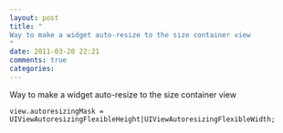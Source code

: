 ```yaml
---
layout: post
title: "
Way to make a widget auto-resize to the size container view
"
date: 2011-03-20 22:21
comments: true
categories: 
---
```


Way to make a widget auto-resize to the size container view


```
view.autoresizingMask = UIViewAutoresizingFlexibleHeight|UIViewAutoresizingFlexibleWidth;
```

